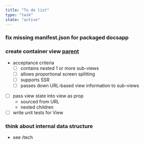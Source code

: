 ```yaml
---
title: "To do list"
type: "task"
state: "active"
---
```


### fix missing manifest.json for packaged docsapp

### create container view [parent](user-story/user-can-view-a-thinkope)
+ acceptance criteria
    + [ ] contains nested 1 or more sub-views
    + [ ] allows proportional screen splitting
    + [ ] supports SSR
    + [ ] passes down URL-based view information to sub-views
+ [ ] pass view state into view as prop
    + sourced from URL
    + nested children
+ [ ] write unit tests for View

### think about internal data structure
+ see /tech
